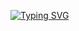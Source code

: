 [![Typing SVG](https://readme-typing-svg.demolab.com?font=Fira+Code&pause=1000&color=9F1919&width=435&lines=EasyCode+Portfolio+Solution;Kirill)](https://git.io/typing-svg)
